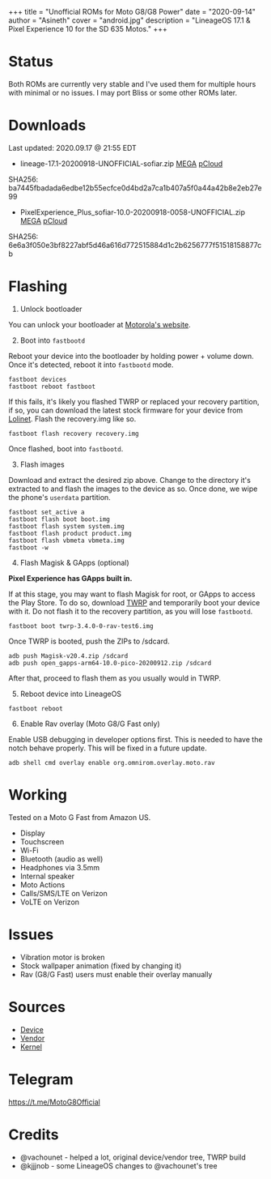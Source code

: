 +++
title = "Unofficial ROMs for Moto G8/G8 Power"
date = "2020-09-14"
author = "Asineth"
cover = "android.jpg"
description = "LineageOS 17.1 & Pixel Experience 10 for the SD 635 Motos."
+++

# Status

Both ROMs are currently very stable and I've used them for multiple hours with
minimal or no issues. I may port Bliss or some other ROMs later.

# Downloads

Last updated: 2020.09.17 @ 21:55 EDT

* lineage-17.1-20200918-UNOFFICIAL-sofiar.zip
[MEGA](https://mega.nz/file/bAYlHQ5J#CsB51snT_u3rb5FyyPaKiublgO1xW5LfeUj9_xNGHbw)
[pCloud](https://u.pcloud.link/publink/show?code=XZVJB5XZDaPlYbJPQLzmF0wvvgCo10DhMh77)

SHA256: ba7445fbadada6edbe12b55ecfce0d4bd2a7ca1b407a5f0a44a42b8e2eb27e99

* PixelExperience_Plus_sofiar-10.0-20200918-0058-UNOFFICIAL.zip
[MEGA](https://mega.nz/file/SdJ2XA6S#Ambrl7vXE2g4WmuMATztqoetatjZ5WjRItc9YvIWuWw)
[pCloud](https://u.pcloud.link/publink/show?code=XZf6f5XZU9UqeNInhMkCX8K08ixHbFgT0PDk)

SHA256: 6e6a3f050e3bf8227abf5d46a616d772515884d1c2b6256777f51518158877cb

# Flashing

1. Unlock bootloader

You can unlock your bootloader at 
[Motorola's website](https://motorola-global-portal.custhelp.com/app/standalone/bootloader/unlock-your-device-a).

2. Boot into ``fastbootd``

Reboot your device into the bootloader by holding power + volume down. Once it's
detected, reboot it into ``fastbootd`` mode.

```
fastboot devices
fastboot reboot fastboot
```

If this fails, it's likely you flashed TWRP or replaced your recovery partition,
if so, you can download the latest stock firmware for your device from
[Lolinet](https://mirrors.lolinet.com/firmware/moto/). Flash the recovery.img
like so.

```
fastboot flash recovery recovery.img
```

Once flashed, boot into ``fastbootd``.

3. Flash images

Download and extract the desired zip above. Change to the directory it's 
extracted to and flash the images to the device as so. Once done, we wipe the 
phone's ``userdata`` partition.

```
fastboot set_active a
fastboot flash boot boot.img
fastboot flash system system.img
fastboot flash product product.img
fastboot flash vbmeta vbmeta.img
fastboot -w
```

4. Flash Magisk & GApps (optional)

**Pixel Experience has GApps built in.**

If at this stage, you may want to flash Magisk for root, or GApps to access the 
Play Store. To do so, download 
[TWRP](https://mega.nz/file/jVZjCaKK#OdCGje8Qs2z49tmpyqxsx17iOQigDxPXg1Ssa9-z84k)
and temporarily boot your device with it. Do not flash it to the recovery
partition, as you will lose ``fastbootd``.

```
fastboot boot twrp-3.4.0-0-rav-test6.img
```

Once TWRP is booted, push the ZIPs to /sdcard.

```
adb push Magisk-v20.4.zip /sdcard
adb push open_gapps-arm64-10.0-pico-20200912.zip /sdcard
```

After that, proceed to flash them as you usually would in TWRP.

5. Reboot device into LineageOS

```
fastboot reboot
```

6. Enable Rav overlay (Moto G8/G Fast only)

Enable USB debugging in developer options first. This is needed to have the
notch behave properly. This will be fixed in a future update.

```
adb shell cmd overlay enable org.omnirom.overlay.moto.rav
```

# Working

Tested on a Moto G Fast from Amazon US.

* Display
* Touchscreen
* Wi-Fi
* Bluetooth (audio as well)
* Headphones via 3.5mm
* Internal speaker
* Moto Actions
* Calls/SMS/LTE on Verizon
* VoLTE on Verizon

# Issues

* Vibration motor is broken
* Stock wallpaper animation (fixed by changing it)
* Rav (G8/G Fast) users must enable their overlay manually

# Sources

* [Device](https://git.asineth.gq/android_device_motorola_sofiar)
* [Vendor](https://git.asineth.gq/android_vendor_motorola_sofiar)
* [Kernel](https://git.asineth.gq/android_kernel_motorola_trinket)

# Telegram

https://t.me/MotoG8Official

# Credits

* @vachounet - helped a lot, original device/vendor tree, TWRP build
* @kjjjnob - some LineageOS changes to @vachounet's tree
